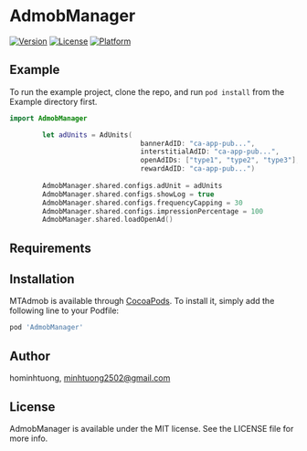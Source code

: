 # AdmobManager

[![Version](https://img.shields.io/cocoapods/v/AdmobManager.svg?style=flat)](https://cocoapods.org/pods/AdmobManager)
[![License](https://img.shields.io/cocoapods/l/AdmobManager.svg?style=flat)](https://cocoapods.org/pods/AdmobManager)
[![Platform](https://img.shields.io/cocoapods/p/AdmobManager.svg?style=flat)](https://cocoapods.org/pods/AdmobManager)

## Example

To run the example project, clone the repo, and run `pod install` from the Example directory first.

```swift
import AdmobManager

        let adUnits = AdUnits(
                                bannerAdID: "ca-app-pub...",
                                interstitialAdID: "ca-app-pub...",
                                openAdIDs: ["type1", "type2", "type3"],
                                rewardAdID: "ca-app-pub...")
        
        AdmobManager.shared.configs.adUnit = adUnits
        AdmobManager.shared.configs.showLog = true
        AdmobManager.shared.configs.frequencyCapping = 30
        AdmobManager.shared.configs.impressionPercentage = 100
        AdmobManager.shared.loadOpenAd()
```


## Requirements

## Installation

MTAdmob is available through [CocoaPods](https://cocoapods.org). To install
it, simply add the following line to your Podfile:

```ruby
pod 'AdmobManager'
```

## Author

hominhtuong, minhtuong2502@gmail.com

## License

AdmobManager is available under the MIT license. See the LICENSE file for more info.
